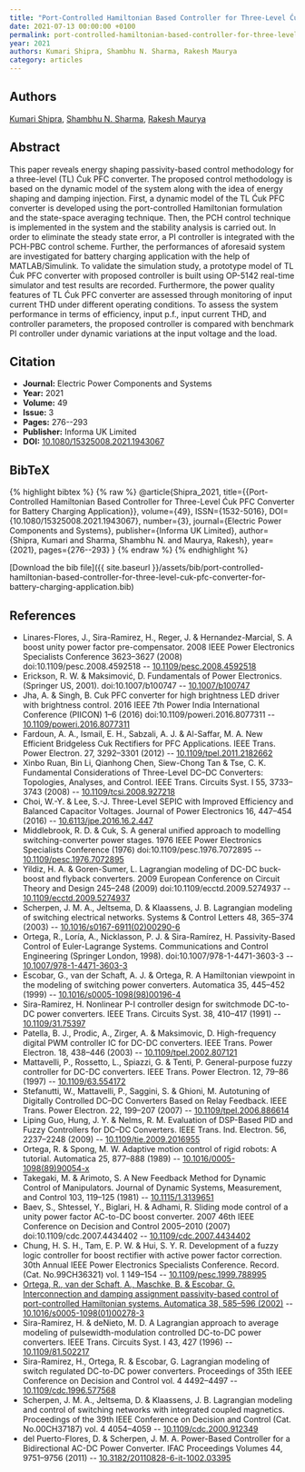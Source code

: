 ```yaml
---
title: "Port-Controlled Hamiltonian Based Controller for Three-Level Ćuk PFC Converter for Battery Charging Application"
date: 2021-07-13 00:00:00 +0100
permalink: port-controlled-hamiltonian-based-controller-for-three-level-cuk-pfc-converter-for-battery-charging-application
year: 2021
authors: Kumari Shipra, Shambhu N. Sharma, Rakesh Maurya
category: articles
---
```

 
## Authors
[Kumari Shipra](authors/kumari-shipra), [Shambhu N. Sharma](authors/shambhu-n-sharma), [Rakesh Maurya](authors/rakesh-maurya)
 
## Abstract
 This paper reveals energy shaping passivity-based control methodology for a three-level (TL) Ćuk PFC converter. The proposed control methodology is based on the dynamic model of the system along with the idea of energy shaping and damping injection. First, a dynamic model of the TL Ćuk PFC converter is developed using the port-controlled Hamiltonian formulation and the state-space averaging technique. Then, the PCH control technique is implemented in the system and the stability analysis is carried out. In order to eliminate the steady state error, a PI controller is integrated with the PCH-PBC control scheme. Further, the performances of aforesaid system are investigated for battery charging application with the help of MATLAB/Simulink. To validate the simulation study, a prototype model of TL Ćuk PFC converter with proposed controller is built using OP-5142 real-time simulator and test results are recorded. Furthermore, the power quality features of TL Ćuk PFC converter are assessed through monitoring of input current THD under different operating conditions. To assess the system performance in terms of efficiency, input p.f., input current THD, and controller parameters, the proposed controller is compared with benchmark PI controller under dynamic variations at the input voltage and the load.
 
## Citation
- **Journal:** Electric Power Components and Systems
- **Year:** 2021
- **Volume:** 49
- **Issue:** 3
- **Pages:** 276--293
- **Publisher:** Informa UK Limited
- **DOI:** [10.1080/15325008.2021.1943067](https://doi.org/10.1080/15325008.2021.1943067)
 
## BibTeX
{% highlight bibtex %}
{% raw %}
@article{Shipra_2021,
  title={{Port-Controlled Hamiltonian Based Controller for Three-Level Ćuk PFC Converter for Battery Charging Application}},
  volume={49},
  ISSN={1532-5016},
  DOI={10.1080/15325008.2021.1943067},
  number={3},
  journal={Electric Power Components and Systems},
  publisher={Informa UK Limited},
  author={Shipra, Kumari and Sharma, Shambhu N. and Maurya, Rakesh},
  year={2021},
  pages={276--293}
}
{% endraw %}
{% endhighlight %}
 
[Download the bib file]({{ site.baseurl }}/assets/bib/port-controlled-hamiltonian-based-controller-for-three-level-cuk-pfc-converter-for-battery-charging-application.bib)
 
## References
- Linares-Flores, J., Sira-Ramirez, H., Reger, J. & Hernandez-Marcial, S. A boost unity power factor pre-compensator. 2008 IEEE Power Electronics Specialists Conference 3623–3627 (2008) doi:10.1109/pesc.2008.4592518 -- [10.1109/pesc.2008.4592518](https://doi.org/10.1109/pesc.2008.4592518)
- Erickson, R. W. & Maksimović, D. Fundamentals of Power Electronics. (Springer US, 2001). doi:10.1007/b100747 -- [10.1007/b100747](https://doi.org/10.1007/b100747)
- Jha, A. & Singh, B. Cuk PFC converter for high brightness LED driver with brightness control. 2016 IEEE 7th Power India International Conference (PIICON) 1–6 (2016) doi:10.1109/poweri.2016.8077311 -- [10.1109/poweri.2016.8077311](https://doi.org/10.1109/poweri.2016.8077311)
- Fardoun, A. A., Ismail, E. H., Sabzali, A. J. & Al-Saffar, M. A. New Efficient Bridgeless Cuk Rectifiers for PFC Applications. IEEE Trans. Power Electron. 27, 3292–3301 (2012) -- [10.1109/tpel.2011.2182662](https://doi.org/10.1109/tpel.2011.2182662)
- Xinbo Ruan, Bin Li, Qianhong Chen, Siew-Chong Tan & Tse, C. K. Fundamental Considerations of Three-Level DC–DC Converters: Topologies, Analyses, and Control. IEEE Trans. Circuits Syst. I 55, 3733–3743 (2008) -- [10.1109/tcsi.2008.927218](https://doi.org/10.1109/tcsi.2008.927218)
- Choi, W.-Y. & Lee, S.-J. Three-Level SEPIC with Improved Efficiency and Balanced Capacitor Voltages. Journal of Power Electronics 16, 447–454 (2016) -- [10.6113/jpe.2016.16.2.447](https://doi.org/10.6113/jpe.2016.16.2.447)
- Middlebrook, R. D. & Cuk, S. A general unified approach to modelling switching-converter power stages. 1976 IEEE Power Electronics Specialists Conference (1976) doi:10.1109/pesc.1976.7072895 -- [10.1109/pesc.1976.7072895](https://doi.org/10.1109/pesc.1976.7072895)
- Yildiz, H. A. & Goren-Sumer, L. Lagrangian modeling of DC-DC buck-boost and flyback converters. 2009 European Conference on Circuit Theory and Design 245–248 (2009) doi:10.1109/ecctd.2009.5274937 -- [10.1109/ecctd.2009.5274937](https://doi.org/10.1109/ecctd.2009.5274937)
- Scherpen, J. M. A., Jeltsema, D. & Klaassens, J. B. Lagrangian modeling of switching electrical networks. Systems &amp; Control Letters 48, 365–374 (2003) -- [10.1016/s0167-6911(02)00290-6](https://doi.org/10.1016/s0167-6911(02)00290-6)
- Ortega, R., Loría, A., Nicklasson, P. J. & Sira-Ramírez, H. Passivity-Based Control of Euler-Lagrange Systems. Communications and Control Engineering (Springer London, 1998). doi:10.1007/978-1-4471-3603-3 -- [10.1007/978-1-4471-3603-3](https://doi.org/10.1007/978-1-4471-3603-3)
- Escobar, G., van der Schaft, A. J. & Ortega, R. A Hamiltonian viewpoint in the modeling of switching power converters. Automatica 35, 445–452 (1999) -- [10.1016/s0005-1098(98)00196-4](https://doi.org/10.1016/s0005-1098(98)00196-4)
- Sira-Ramirez, H. Nonlinear P-I controller design for switchmode DC-to-DC power converters. IEEE Trans. Circuits Syst. 38, 410–417 (1991) -- [10.1109/31.75397](https://doi.org/10.1109/31.75397)
- Patella, B. J., Prodic, A., Zirger, A. & Maksimovic, D. High-frequency digital PWM controller IC for DC-DC converters. IEEE Trans. Power Electron. 18, 438–446 (2003) -- [10.1109/tpel.2002.807121](https://doi.org/10.1109/tpel.2002.807121)
- Mattavelli, P., Rossetto, L., Spiazzi, G. & Tenti, P. General-purpose fuzzy controller for DC-DC converters. IEEE Trans. Power Electron. 12, 79–86 (1997) -- [10.1109/63.554172](https://doi.org/10.1109/63.554172)
- Stefanutti, W., Mattavelli, P., Saggini, S. & Ghioni, M. Autotuning of Digitally Controlled DC–DC Converters Based on Relay Feedback. IEEE Trans. Power Electron. 22, 199–207 (2007) -- [10.1109/tpel.2006.886614](https://doi.org/10.1109/tpel.2006.886614)
- Liping Guo, Hung, J. Y. & Nelms, R. M. Evaluation of DSP-Based PID and Fuzzy Controllers for DC–DC Converters. IEEE Trans. Ind. Electron. 56, 2237–2248 (2009) -- [10.1109/tie.2009.2016955](https://doi.org/10.1109/tie.2009.2016955)
- Ortega, R. & Spong, M. W. Adaptive motion control of rigid robots: A tutorial. Automatica 25, 877–888 (1989) -- [10.1016/0005-1098(89)90054-x](https://doi.org/10.1016/0005-1098(89)90054-x)
- Takegaki, M. & Arimoto, S. A New Feedback Method for Dynamic Control of Manipulators. Journal of Dynamic Systems, Measurement, and Control 103, 119–125 (1981) -- [10.1115/1.3139651](https://doi.org/10.1115/1.3139651)
- Baev, S., Shtessel, Y., Biglari, H. & Adhami, R. Sliding mode control of a unity power factor AC-to-DC boost converter. 2007 46th IEEE Conference on Decision and Control 2005–2010 (2007) doi:10.1109/cdc.2007.4434402 -- [10.1109/cdc.2007.4434402](https://doi.org/10.1109/cdc.2007.4434402)
- Chung, H. S. H., Tam, E. P. W. & Hui, S. Y. R. Development of a fuzzy logic controller for boost rectifier with active power factor correction. 30th Annual IEEE Power Electronics Specialists Conference. Record. (Cat. No.99CH36321) vol. 1 149–154 -- [10.1109/pesc.1999.788995](https://doi.org/10.1109/pesc.1999.788995)
- [Ortega, R., van der Schaft, A., Maschke, B. & Escobar, G. Interconnection and damping assignment passivity-based control of port-controlled Hamiltonian systems. Automatica 38, 585–596 (2002)](interconnection-and-damping-assignment-passivity-based-control-of-port-controlled-hamiltonian-systems) -- [10.1016/s0005-1098(01)00278-3](https://doi.org/10.1016/s0005-1098(01)00278-3)
- Sira-Ramirez, H. & deNieto, M. D. A Lagrangian approach to average modeling of pulsewidth-modulation controlled DC-to-DC power converters. IEEE Trans. Circuits Syst. I 43, 427 (1996) -- [10.1109/81.502217](https://doi.org/10.1109/81.502217)
- Sira-Ramirez, H., Ortega, R. & Escobar, G. Lagrangian modeling of switch regulated DC-to-DC power converters. Proceedings of 35th IEEE Conference on Decision and Control vol. 4 4492–4497 -- [10.1109/cdc.1996.577568](https://doi.org/10.1109/cdc.1996.577568)
- Scherpen, J. M. A., Jeltsema, D. & Klaassens, J. B. Lagrangian modeling and control of switching networks with integrated coupled magnetics. Proceedings of the 39th IEEE Conference on Decision and Control (Cat. No.00CH37187) vol. 4 4054–4059 -- [10.1109/cdc.2000.912349](https://doi.org/10.1109/cdc.2000.912349)
- del Puerto-Flores, D. & Scherpen, J. M. A. Power-Based Controller for a Bidirectional AC-DC Power Converter. IFAC Proceedings Volumes 44, 9751–9756 (2011) -- [10.3182/20110828-6-it-1002.03395](https://doi.org/10.3182/20110828-6-it-1002.03395)

